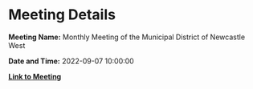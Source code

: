 # Meeting Details

**Meeting Name:** Monthly Meeting of the Municipal District of Newcastle West

**Date and Time:** 2022-09-07 10:00:00

**[Link to Meeting](https://www.limerick.ie/council/whats-on/monthly-meeting-municipal-district-newcastle-west-76)**
